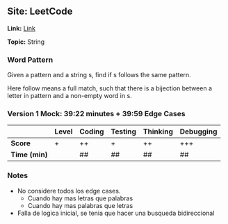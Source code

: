 ## Site: LeetCode

**Link:** [Link](https://leetcode.com/problems/word-pattern/description/)

**Topic:** String

### Word Pattern

Given a pattern and a string s, find if s follows the same pattern.

Here follow means a full match, such that there is a bijection between a letter in pattern and a non-empty word in s.

### Version 1 Mock: 39:22 minutes + 39:59 Edge Cases

|           | Level | Coding | Testing | Thinking | Debugging  |
|-----------|-------|--------|---------|----------|------------|
| **Score** | +     | ++     | +       | ++       | +++        |
| **Time (min)** | | ## | ## | ## | ## |

### Notes
- No considere todos los edge cases.
    - Cuando hay mas letras que palabras
    - Cuando hay mas palabras que letras
- Falla de logica inicial, se tenia que hacer una busqueda bidireccional